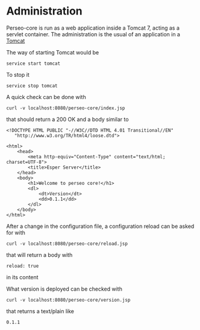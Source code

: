 # Administration

Perseo-core is run as a web application inside a Tomcat 7, acting as a servlet container. The administration is the usual of an application in a [Tomcat](http://tomcat.apache.org/tomcat-7.0-doc/manager-howto.html)

The way of starting Tomcat would be
```
service start tomcat
```

To stop it
```
service stop tomcat
```

A quick check can be done with
```
curl -v localhost:8080/perseo-core/index.jsp
```

that should return a 200 OK  and a body similar to
```
<!DOCTYPE HTML PUBLIC "-//W3C//DTD HTML 4.01 Transitional//EN"
   "http://www.w3.org/TR/html4/loose.dtd">

<html>
    <head>
        <meta http-equiv="Content-Type" content="text/html; charset=UTF-8">
        <title>Esper Server</title>
    </head>
    <body>
        <h1>Welcome to perseo core!</h1>
        <dl>
            <dt>Version</dt>
            <dd>0.1.1</dd>
        </dl>
    </body>
</html>
```

After a change in the configuration file, a configuration reload can be asked for with
```
curl -v localhost:8080/perseo-core/reload.jsp
```

that will return a body with
```
reload: true
```
in its content

What version is deployed can be checked with
```
curl -v localhost:8080/perseo-core/version.jsp
```
that returns a text/plain like
```
0.1.1
```
